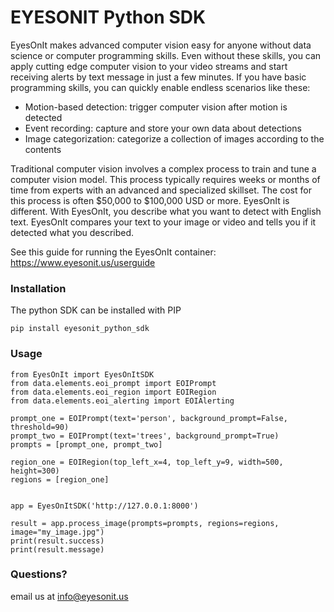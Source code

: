 # EYESONIT Python SDK #

EyesOnIt makes advanced computer vision easy for anyone without data science 
or computer programming skills. Even without these skills, you can apply
cutting edge computer vision to your video streams and start receiving
alerts by text message in just a few minutes. If you have basic programming
skills, you can quickly enable endless scenarios like these:

- Motion-based detection: trigger computer vision after motion is detected
- Event recording: capture and store your own data about detections
- Image categorization: categorize a collection of images according to the contents

Traditional computer vision involves a complex process to train and tune
a computer vision model. This process typically requires weeks or months
of time from experts with an advanced and specialized skillset. The cost
for this process is often $50,000 to $100,000 USD or more. EyesOnIt is
different. With EyesOnIt, you describe what you want to detect with English
text. EyesOnIt compares your text to your image or video and tells you if
it detected what you described.


See this guide for running the EyesOnIt container:
https://www.eyesonit.us/userguide


### Installation ###

The python SDK can be installed with PIP

```
pip install eyesonit_python_sdk
```


### Usage ###

```
from EyesOnIt import EyesOnItSDK
from data.elements.eoi_prompt import EOIPrompt
from data.elements.eoi_region import EOIRegion
from data.elements.eoi_alerting import EOIAlerting

prompt_one = EOIPrompt(text='person', background_prompt=False, threshold=90)
prompt_two = EOIPrompt(text='trees', background_prompt=True)
prompts = [prompt_one, prompt_two]

region_one = EOIRegion(top_left_x=4, top_left_y=9, width=500, height=300)
regions = [region_one]


app = EyesOnItSDK('http://127.0.0.1:8000')

result = app.process_image(prompts=prompts, regions=regions, image="my_image.jpg")
print(result.success)
print(result.message)

```

### Questions? ###

email us at info@eyesonit.us
